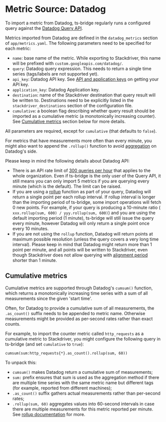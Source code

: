 # Metric Source: Datadog

To import a metric from Datadog, ts-bridge regularly runs a configured query
against the
[Datadog Query API](https://docs.datadoghq.com/api/?lang=python#query-time-series-points).

Metrics imported from Datadog are defined in the `datadog_metrics` section of
`app/metrics.yaml`. The following parameters need to be specified for each
metric:

*   `name`: base name of the metric. While exporting to Stackdriver, this name
    will be prefixed with `custom.googleapis.com/datadog/`.
*   `query`: Datadog query expression. This needs to return a single time series
    (tags/labels are not supported yet).
*   `api_key`: Datadog API key. See
    [API and application keys](https://docs.datadoghq.com/api/?lang=go#overview)
    on getting your API key.
*   `application_key`: Datadog Application key.
*   `destination`: name of the Stackdriver destination that query result will be
    written to. Destinations need to be explicitly listed in the
    `stackdriver_destinations` section of the configuration file.
*   `cumulative`: a boolean flag describing whether query result should be
    imported as a cumulative metric (a monotonically increasing counter). See
    [Cumulative metrics](#cumulative-metrics) section below for more details.

All parameters are required, except for `cumulative` (that defaults to `false`).

For metrics that have measurements more often than every minute, you might
also want to append the `.rollup()` function to avoid
[aggregation](https://docs.datadoghq.com/graphing/faq/what-is-the-granularity-of-my-graphs-am-i-seeing-raw-data-or-aggregates-on-my-graph/)
on Datadog's side.

Please keep in mind the following details about Datadog API:

*   There is an API rate limit of
    [300 queries per hour](https://docs.datadoghq.com/api/?lang=python#rate-limiting)
    that applies to the whole organization. Even if ts-bridge is the only user
    of the Query API, it still means you can only import 5 metrics if you are
    querying every minute (which is the default). The limit can be raised.
*   If you are using a
    [rollup](https://docs.datadoghq.com/graphing/miscellaneous/functions/#rollup)
    function as part of your query, Datadog will return a single point per each
    rollup interval. If rollup interval is longer than the importing period of
    ts-bridge, some import operations will fetch 0 new points. For example, if
    your query is producing a 10-minute ratio ( `xxx.rollup(sum, 600) /
    yyy.rollup(sum, 600)`) and you are using the default importing period (1
    minute), ts-bridge will still issue the query every minute, however Datadog
    will only return a single point once every 10 minutes.
*   If you are not using the `rollup` function, Datadog will return points at
    maximum possible resolution (unless the query covers a very long time
    interval). Please keep in mind that Datadog might return more than 1 point
    per minute, and all points will be written to Stackdriver, even though
    Stackdriver does not allow querying with
    [alignment period](https://cloud.google.com/monitoring/charts/metrics-selector#alignment)
    shorter than 1 minute.

## Cumulative metrics

Cumulative metrics are supported through Datadog's `cumsum()` function, which
returns a monotonically increasing time series with a sum of all measurements
since the given 'start time'.

Often, for Datadog to provide a cumulative sum of all measurements,
the `.as_count()` suffix needs to be appended to metric name. Otherwise
measurements might be provided as per-second rates rather than exact counts.

For example, to import the counter metric called `http_requests` as a
cumulative metric to Stackdriver, you might configure the following query in
ts-bridge (and set `cumulative` to `true`):

    cumsum(sum:http_requests{*}.as_count().rollup(sum, 60))

To unpack this:

* `cumsum()` makes Datadog return a cumulative sum of measurements;
* `sum:` prefix ensures that sum is used as the aggregation method if there
  are multiple time series with the same metric name but different tags
  (for example, reported from different machines);
* `.as_count()` suffix gathers actual measurements rather than per-second
  rates;
* `.rollup(sum, 60)` aggregates values into 60-second intervals in case
  there are multiple measurements for this metric reported per minute. See
  [rollup documentation](https://docs.datadoghq.com/graphing/functions/rollup/)
  for more.
